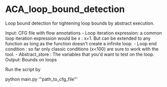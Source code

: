 # ACA_loop_bound_detection

Loop bound detection for tightening loop bounds by abstract execution.

Input: CFG file with flow annotations 
    - Loop iteration expression: a common loop iteration expression would be x : x+1. But can be extended to any function as long as the function doesn't create a infinite loop.
    - Loop end condition : so far only classic conditions (x<100) are sure to work with the tool. 
    - Abstract_store : The variables that you'd want to test on the loop. 
Output: Bounds on loops


Run the script by 
  
   python main.py '"path_to_cfg_file"'
   




